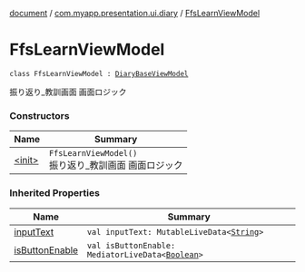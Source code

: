 [document](../../index.md) / [com.myapp.presentation.ui.diary](../index.md) / [FfsLearnViewModel](./index.md)

# FfsLearnViewModel

`class FfsLearnViewModel : `[`DiaryBaseViewModel`](../-diary-base-view-model/index.md)

振り返り_教訓画面 画面ロジック

### Constructors

| Name | Summary |
|---|---|
| [&lt;init&gt;](-init-.md) | `FfsLearnViewModel()`<br>振り返り_教訓画面 画面ロジック |

### Inherited Properties

| Name | Summary |
|---|---|
| [inputText](../-diary-base-view-model/input-text.md) | `val inputText: MutableLiveData<`[`String`](https://kotlinlang.org/api/latest/jvm/stdlib/kotlin/-string/index.html)`>` |
| [isButtonEnable](../-diary-base-view-model/is-button-enable.md) | `val isButtonEnable: MediatorLiveData<`[`Boolean`](https://kotlinlang.org/api/latest/jvm/stdlib/kotlin/-boolean/index.html)`>` |
